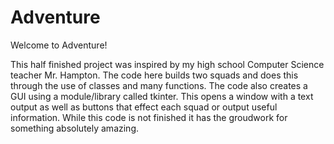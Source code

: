 # Adventure

Welcome to Adventure!

This half finished project was inspired by my high school Computer Science teacher Mr. Hampton.  The code here builds two squads and does this through the use of classes and many functions.  The code also creates a GUI using a module/library called tkinter.  This opens a window with a text output as well as buttons that effect each squad or output useful information.  While this code is not finished it has the groudwork for something absolutely amazing.
